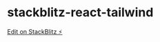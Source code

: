 # stackblitz-react-tailwind

[Edit on StackBlitz ⚡️](https://stackblitz.com/edit/stackblitz-starters-cu7fmc)